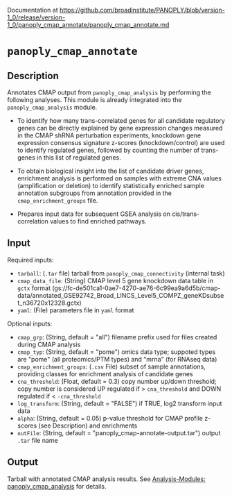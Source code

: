 Documentation at https://github.com/broadinstitute/PANOPLY/blob/version-1_0/release/version-1_0/panoply_cmap_annotate/panoply_cmap_annotate.md

# ```panoply_cmap_annotate```

## Description
Annotates CMAP output from `panoply_cmap_analysis` by performing the following analyses. This module is already integrated into the `panoply_cmap_analysis` module.

* To identify how many trans-correlated genes for all candidate regulatory genes can be directly explained by gene expression changes measured in the CMAP shRNA perturbation experiments, knockdown gene expression consensus signature z-scores (knockdown/control) are used to identify regulated genes, followed by counting the number of trans-genes in this list of regulated genes.

* To obtain biological insight into the list of candidate driver genes, enrichment analysis is performed on samples with extreme CNA values (amplification or deletion) to identify statistically enriched sample annotation subgroups from annotation provided in the `cmap_enrichment_groups` file.

* Prepares input data for subsequent GSEA analysis on cis/trans-correlation values to find enriched pathways.


## Input

Required inputs:

* ```tarball```: (`.tar` file) tarball from `panoply_cmap_connectivity` (internal task)
* ```cmap_data_file```: (String) CMAP level 5 gene knockdown data table in `gctx` format (gs://fc-de501ca1-0ae7-4270-ae76-6c99ea9a6d5b/cmap-data/annotated_GSE92742_Broad_LINCS_Level5_COMPZ_geneKDsubset_n36720x12328.gctx)
* ```yaml```: (File) parameters file in `yaml` format


Optional inputs:

* ```cmap_grp```: (String, default = "all") filename prefix used for files created during CMAP analysis
* ```cmap_typ```: (String, default = "pome") omics data type; suppoted types are "pome" (all proteomics/PTM types) and "mrna" (for RNAseq data)
* ```cmap_enrichment_groups```: (`.csv` File) subset of sample annotations, providing classes for enrichment analysis of candidate genes
* ```cna_threshold```: (Float, default = 0.3) copy number up/down threshold; copy number is considered UP regulated if > `cna_threshold` and DOWN regulated if < `-cna_threshold` 
* ```log_transform```: (String, default = "FALSE") if TRUE, log2 transform input data
* ```alpha```: (String, default = 0.05) p-value threshold for CMAP profile z-scores (see Description) and enrichments
* ```outFile```: (String, default = "panoply_cmap-annotate-output.tar") output `.tar` file name

## Output
Tarball with annotated CMAP analysis results. See [Analysis-Modules: panoply_cmap_analysis](./Analysis-Modules%3A-panoply_cmap_analysis) for details.
